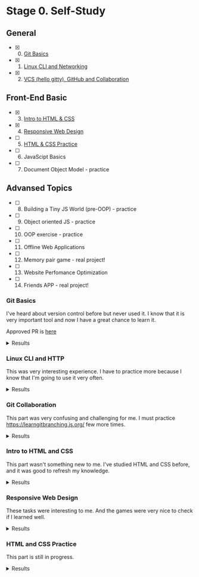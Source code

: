 # Stage 0. Self-Study

## General
- [X] 0. [Git Basics](#git-basics) 
- [x] 1. [Linux CLI and Networking](#linux-cli-and-http)
- [x] 2. [VCS (hello gitty), GitHub and Collaboration](#git-collaboration)

## Front-End Basic
- [x] 3. [Intro to HTML & CSS](#intro-to-html-and-css)
- [x] 4. [Responsive Web Design](#responsive-web-design)
- [ ] 5. [HTML & CSS Practice]()
- [ ] 6. JavaScipt Basics
- [ ] 7. Document Object Model - practice 

## Advansed Topics
- [ ]  8. Building a Tiny JS World (pre-OOP) - practice
- [ ]  9. Object oriented JS - practice
- [ ] 10. OOP exercise - practice
- [ ] 11. Offline Web Applications
- [ ] 12. Memory pair game - real project!
- [ ] 13. Website Perfomance Optimization 
- [ ] 14. Friends APP - real project!


### Git Basics
<p>I've heard about version control before but never used it. I know that it is very important tool and now I have a great chance to learn it.</p>
<p>Approved PR is <a href="https://github.com/kottans/mock-repo/pull/911" target="_blank">here</a></p>
<details><summary>Results</summary>
<img src="/img/Introduction-to-Version-Control.jpg" alt="Introduction to Version Control screenshot" title="Introduction to Version Control">
<img src="/img/Using-Git-Locally.jpg" alt="Using Git Locally screenshot" title="Using Git Locally">
<img src="/img/Git-and-GitHub-Introduction.jpg" alt="Git and GitHub Introduction screenshot" title="Git & GitHub Introduction">
<img src="/img/Git-and-GitHub-Push-and-Pull.jpg" alt="Git & GitHub Push and Pull screenshot" title="Git & GitHub Push and Pull">
</details>

### Linux CLI and HTTP
<p>This was very interesting experience. I have to practice more because I know that I'm going to use it very often.</p>
<details><summary>Results</summary>
<img src="/task_linux_cli/Linux-Survival-Quiz-1.jpg" alt="Linux Survival Quiz screenshot #1" title="Linux Survival Quiz screenshot #1">
<img src="/task_linux_cli/Linux-Survival-Quiz-2.jpg" alt="Linux Survival Quiz screenshot #2" title="Linux Survival Quiz screenshot #2">
<img src="/task_linux_cli/Linux-Survival-Quiz-3.jpg" alt="Linux Survival Quiz screenshot #3" title="Linux Survival Quiz screenshot #3">
<img src="/task_linux_cli/Linux-Survival-Quiz-4.jpg" alt="Linux Survival Quiz screenshot #4" title="Linux Survival Quiz screenshot #4">
</details>

### Git Collaboration
<p>This part was very confusing and challenging for me. I must practice <a href="https://learngitbranching.js.org/?locale=uk" target="_blank">https://learngitbranching.js.org/</a> few more times.</p>
<details><summary>Results</summary>
<img src="/task_git_collaboration/Working-With-Remotes.jpg" alt="Working-With-Remotes screenshot" title="Working-With-Remotes screenshot">
<img src="/task_git_collaboration/Collaboration.jpg" alt="Collaboration screenshot" title="Collaboration screenshot">
<img src="/task_git_collaboration/Git-and-Github-Main.jpg" alt="Git and Github Main screenshot" title="Git and Github Main screenshot">
<img src="/task_git_collaboration/Git-and-Github-Remote.jpg" alt="Git and Github Remote screenshot" title="Git and Github Remote screenshot">
</details>

### Intro to HTML and CSS
<p>This part wasn't something new to me. I've studied HTML and CSS before, and it was good to refresh my knowledge.</p>
<details><summary>Results</summary>
<img src="/task_html_css_intro/Coursera-Introduction-to-HTML5.jpg" alt="Coursera - Introduction to HTML5 screenshot" title="Coursera - Introduction to HTML5 screenshot">
<img src="/task_html_css_intro/Coursera-Introduction-to-CSS3.jpg" alt="Coursera - Introduction to CSS3 screenshot" title="Coursera - Introduction to CSS3 screenshot">
<img src="/task_html_css_intro/Codecademy-HTML-CSS.jpg" alt="Codecademy - HTML and CSS screenshot" title="Codecademy - HTML and CSS screenshot">
</details>

### Responsive Web Design

<p>These tasks were interesting to me. And the games were very nice to check if I learned well.</p>

<details><summary>Results</summary>

> `<meta name="viewport" content="width=device-width, initial-scale=1">`
> To ensure that older browsers can properly parse the attributes, use a comma to separate attributes.

<img src="/task_responsive_web_design/Responsive-Web-Design-Flexbox-Froggy.jpg" alt="Responsive Web Design - Flexbox Froggy screenshot" title="Responsive Web Design - Flexbox Froggy screenshot">
<img src="/task_responsive_web_design/Responsive-Web-Design-Grid-Garden.jpg" alt="Responsive Web Design - Grid-Garden screenshot" title="Responsive Web Design - Grid-Garden screenshot">
</details>

### HTML and CSS Practice
<p>This part is still in progress.</p>
<details><summary>Results</summary>
</details>
